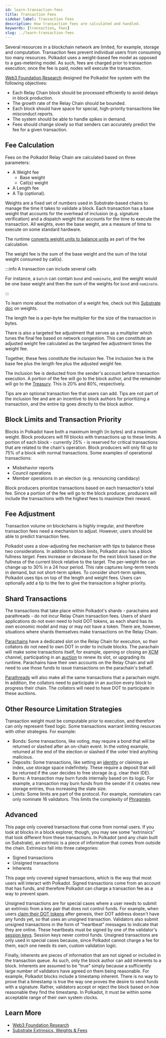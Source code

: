 ```yaml
---
id: learn-transaction-fees
title: Transaction Fees
sidebar_label: Transaction Fees
description: How transaction fees are calculated and handled.
keywords: [transaction, fees]
slug: ../learn-transaction-fees
---
```


Several resources in a blockchain network are limited, for example, storage and computation.
Transaction fees prevent individual users from consuming too many resources. Polkadot uses a
weight-based fee model as opposed to a gas-metering model. As such, fees are charged prior to
transaction execution; once the fee is paid, nodes will execute the transaction.

[Web3 Foundation Research](https://w3f-research.readthedocs.io/en/latest/polkadot/overview/2-token-economics.html?highlight=transaction%20fee)
designed the Polkadot fee system with the following objectives:

- Each Relay Chain block should be processed efficiently to avoid delays in block production.
- The growth rate of the Relay Chain should be bounded.
- Each block should have space for special, high-priority transactions like misconduct reports.
- The system should be able to handle spikes in demand.
- Fees should change slowly so that senders can accurately predict the fee for a given transaction.

## Fee Calculation

Fees on the Polkadot Relay Chain are calculated based on three parameters:

- A Weight fee
  - Base weight
  - Call(s) weight
- A Length fee
- A Tip (optional).

Weights are a fixed set of numbers used in Substrate-based chains to manage the time it takes to
validate a block. Each transaction has a base weight that accounts for the overhead of inclusion
(e.g. signature verification) and a dispatch weight that accounts for the time to execute the
transaction. All weights, even the base weight, are a measure of time to execute on some standard
hardware.

The runtime
[converts weight units to balance units](https://docs.substrate.io/reference/how-to-guides/weights/calculate-fees/)
as part of the fee calculation.

The weight fee is the sum of the base weight and the sum of the total weight consumed by call(s).

:::info A transaction can include several calls

For instance, a `batch` can contain `bond` and `nominate`, and the weight would be one base weight
and then the sum of the weights for `bond` and `nominate`.

:::

To learn more about the motivation of a weight fee, check out this
[Substrate doc](https://docs.substrate.io/main-docs/build/tx-weights-fees/) on weights.

The length fee is a per-byte fee multiplier for the size of the transaction in bytes.

There is also a targeted fee adjustment that serves as a multiplier which tunes the final fee based
on network congestion. This can constitute an adjusted weight fee calculated as the targeted fee
adjustment times the weight fee.

Together, these fees constitute the inclusion fee. The inclusion fee is the base fee plus the length
fee plus the adjusted weight fee.

The inclusion fee is deducted from the sender's account before transaction execution. A portion of
the fee will go to the block author, and the remainder will go to the [Treasury](learn-treasury.md).
This is 20% and 80%, respectively.

Tips are an optional transaction fee that users can add. Tips are not part of the inclusion fee and
are an incentive to block authors for prioritizing a transaction, and the entire tip goes directly
to the block author.

## Block Limits and Transaction Priority

Blocks in Polkadot have both a maximum length (in bytes) and a maximum weight. Block producers will
fill blocks with transactions up to these limits. A portion of each block - currently 25% - is
reserved for critical transactions that are related to the chain's operation. Block producers will
only fill up to 75% of a block with normal transactions. Some examples of operational transactions:

- Misbehavior reports
- Council operations
- Member operations in an election (e.g. renouncing candidacy)

Block producers prioritize transactions based on each transaction's total fee. Since a portion of
the fee will go to the block producer, producers will include the transactions with the highest fees
to maximize their reward.

## Fee Adjustment

Transaction volume on blockchains is highly irregular, and therefore transaction fees need a
mechanism to adjust. However, users should be able to predict transaction fees.

Polkadot uses a slow-adjusting fee mechanism with tips to balance these two considerations. In
addition to block _limits_, Polkadot also has a block fullness _target._ Fees increase or decrease
for the next block based on the fullness of the current block relative to the target. The per-weight
fee can change up to 30% in a 24 hour period. This rate captures long-term trends in demand, but not
short-term spikes. To consider short-term spikes, Polkadot uses tips on top of the length and weight
fees. Users can optionally add a tip to the fee to give the transaction a higher priority.

## Shard Transactions

The transactions that take place within Polkadot's shards - parachains and parathreads - do not
incur Relay Chain transaction fees. Users of shard applications do not even need to hold DOT tokens,
as each shard has its own economic model and may or may not have a token. There are, however,
situations where shards themselves make transactions on the Relay Chain.

[Parachains](learn-parachains.md) have a dedicated slot on the Relay Chain for execution, so their
collators do not need to own DOT in order to include blocks. The parachain will make some
transactions itself, for example, opening or closing an [XCM](learn-xcm.md) channel,
participating in an [auction](learn-auction.md) to renew its slot, or upgrading its runtime.
Parachains have their own accounts on the Relay Chain and will need to use those funds to issue
transactions on the parachain's behalf.

[Parathreads](learn-parathreads.md) will also make all the same transactions that a parachain might.
In addition, the collators need to participate in an auction every block to progress their chain.
The collators will need to have DOT to participate in these auctions.

## Other Resource Limitation Strategies

Transaction weight must be computable prior to execution, and therefore can only represent fixed
logic. Some transactions warrant limiting resources with other strategies. For example:

- Bonds: Some transactions, like voting, may require a bond that will be returned or slashed after
  an on-chain event. In the voting example, returned at the end of the election or slashed if the
  voter tried anything malicious.
- Deposits: Some transactions, like setting an [identity](learn-identity.md) or claiming an index,
  use storage space indefinitely. These require a deposit that will be returned if the user decides
  to free storage (e.g. clear their IDE).
- Burns: A transaction may burn funds internally based on its logic. For example, a transaction may
  burn funds from the sender if it creates new storage entries, thus increasing the state size.
- Limits: Some limits are part of the protocol. For example, nominators can only nominate 16
  validators. This limits the complexity of [Phragmén](learn-phragmen.md).

## Advanced

This page only covered transactions that come from normal users. If you look at blocks in a block
explorer, though, you may see some "extrinsics" that look different from these transactions. In
Polkadot (and any chain built on Substrate), an extrinsic is a piece of information that comes from
outside the chain. Extrinsics fall into three categories:

- Signed transactions
- Unsigned transactions
- Inherents

This page only covered signed transactions, which is the way that most users will interact with
Polkadot. Signed transactions come from an account that has funds, and therefore Polkadot can charge
a transaction fee as a way to prevent spam.

Unsigned transactions are for special cases where a user needs to submit an extrinsic from a key
pair that does not control funds. For example, when users
[claim their DOT tokens](https://claims.polkadot.network) after genesis, their DOT address doesn't
have any funds yet, so that uses an unsigned transaction. Validators also submit unsigned
transactions in the form of "heartbeat" messages to indicate that they are online. These heartbeats
must be signed by one of the validator's [session keys](learn-keys.md). Session keys never control
funds. Unsigned transactions are only used in special cases because, since Polkadot cannot charge a
fee for them, each one needs its own, custom validation logic.

Finally, inherents are pieces of information that are not signed or included in the transaction
queue. As such, only the block author can add inherents to a block. Inherents are assumed to be
"true" simply because a sufficiently large number of validators have agreed on them being
reasonable. For example, Polkadot blocks include a timestamp inherent. There is no way to prove that
a timestamp is true the way one proves the desire to send funds with a signature. Rather, validators
accept or reject the block based on how reasonable they find the timestamp. In Polkadot, it must be
within some acceptable range of their own system clocks.

## Learn More

- [Web3 Foundation Research](https://research.web3.foundation/en/latest/polkadot/overview/2-token-economics.html)
- [Substrate Extrinsics, Weights & Fees](https://docs.substrate.io/main-docs/build/tx-weights-fees/)
